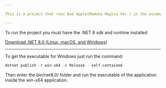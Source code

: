 ```yaml
---

This is a project that runs Bad Apple(Madoka Magica Ver.) in the windows terminal using dotnet.

---
```


To run the project you must have the .NET 8 sdk and runtime installed

[Download .NET 8.0 (Linux, macOS, and Windows)](https://dotnet.microsoft.com/en-us/download/dotnet/8.0)

---

To get the executable for Windows just run the command:

```powershell
dotnet publish -r win-x64 -c Release --self-contained
```

Then enter the bin/net8.0/ folder and run the executable of the application inside the win-x64 application.
